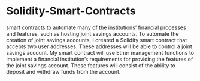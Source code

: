 # Solidity-Smart-Contracts
smart contracts to automate many of the institutions’ financial processes and features, such as hosting joint savings accounts. To automate the creation of joint savings accounts, I created a Solidity smart contract that accepts two user addresses. These addresses will be able to control a joint savings account. My smart contract will use Ether management functions to implement a financial institution’s requirements for providing the features of the joint savings account. These features will consist of the ability to deposit and withdraw funds from the account.
